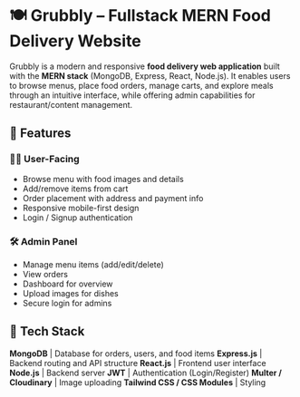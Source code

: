 # 🍽️ Grubbly – Fullstack MERN Food Delivery Website

Grubbly is a modern and responsive **food delivery web application** built with the **MERN stack** (MongoDB, Express, React, Node.js). It enables users to browse menus, place food orders, manage carts, and explore meals through an intuitive interface, while offering admin capabilities for restaurant/content management.


## 🚀 Features

### 👨‍🍳 User-Facing
- Browse menu with food images and details
- Add/remove items from cart
- Order placement with address and payment info
- Responsive mobile-first design
- Login / Signup authentication

### 🛠️ Admin Panel
- Manage menu items (add/edit/delete)
- View orders
- Dashboard for overview
- Upload images for dishes
- Secure login for admins


## 🧰 Tech Stack

 **MongoDB** | Database for orders, users, and food items 
 **Express.js** | Backend routing and API structure 
 **React.js** | Frontend user interface 
 **Node.js** | Backend server 
 **JWT** | Authentication (Login/Register) 
 **Multer / Cloudinary** | Image uploading 
 **Tailwind CSS / CSS Modules** | Styling 



